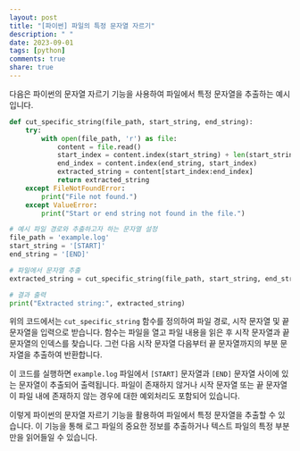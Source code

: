 ```yaml
---
layout: post
title: "[파이썬] 파일의 특정 문자열 자르기"
description: " "
date: 2023-09-01
tags: [python]
comments: true
share: true
---
```


다음은 파이썬의 문자열 자르기 기능을 사용하여 파일에서 특정 문자열을 추출하는 예시입니다.

```python
def cut_specific_string(file_path, start_string, end_string):
    try:
        with open(file_path, 'r') as file:
            content = file.read()
            start_index = content.index(start_string) + len(start_string)
            end_index = content.index(end_string, start_index)
            extracted_string = content[start_index:end_index]
            return extracted_string
    except FileNotFoundError:
        print("File not found.")
    except ValueError:
        print("Start or end string not found in the file.")

# 예시 파일 경로와 추출하고자 하는 문자열 설정
file_path = 'example.log'
start_string = '[START]'
end_string = '[END]'

# 파일에서 문자열 추출
extracted_string = cut_specific_string(file_path, start_string, end_string)

# 결과 출력
print("Extracted string:", extracted_string)
```

위의 코드에서는 `cut_specific_string` 함수를 정의하여 파일 경로, 시작 문자열 및 끝 문자열을 입력으로 받습니다. 함수는 파일을 열고 파일 내용을 읽은 후 시작 문자열과 끝 문자열의 인덱스를 찾습니다. 그런 다음 시작 문자열 다음부터 끝 문자열까지의 부분 문자열을 추출하여 반환합니다.

이 코드를 실행하면 `example.log` 파일에서 `[START]` 문자열과 `[END]` 문자열 사이에 있는 문자열이 추출되어 출력됩니다. 파일이 존재하지 않거나 시작 문자열 또는 끝 문자열이 파일 내에 존재하지 않는 경우에 대한 예외처리도 포함되어 있습니다.

이렇게 파이썬의 문자열 자르기 기능을 활용하여 파일에서 특정 문자열을 추출할 수 있습니다. 이 기능을 통해 로그 파일의 중요한 정보를 추출하거나 텍스트 파일의 특정 부분만을 읽어들일 수 있습니다.
